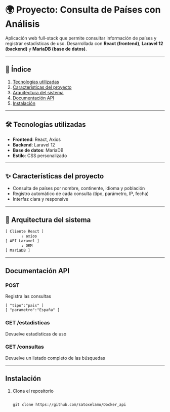 # 🌍 Proyecto: Consulta de Países con Análisis

Aplicación web full-stack que permite consultar información de países y registrar estadísticas de uso. Desarrollada con **React (frontend)**, **Laravel 12 (backend)** y **MariaDB (base de datos)**.

---

## 📑 Índice

1. [Tecnologías utilizadas](#-tecnologías-utilizadas)  
2. [Características del proyecto](#-características-del-proyecto)  
3. [Arquitectura del sistema](#-arquitectura-del-sistema)  
4. [Documentación API](#-documentación-api)  
5. [Instalación](#-instalación-y-despliegue)  

---

## 🛠 Tecnologías utilizadas

- **Frontend**: React, Axios
- **Backend**: Laravel 12
- **Base de datos**: MariaDB
- **Estilo**: CSS personalizado
---

## ✨ Características del proyecto

- Consulta de países por nombre, continente, idioma y población
- Registro automático de cada consulta (tipo, parámetro, IP, fecha)
- Interfaz clara y responsive

---

## 🧱 Arquitectura del sistema

```txt
[ Cliente React ]
       ↓ axios
[ API Laravel ]
       ↓ ORM
[ MariaDB ]

```
---
## Documentación API
### POST
Registra las consultas

```
[ "tipo":"pais" ]
[ "parametro":"España" ]
```
### GET /estadisticas
Devuelve estadisticas de uso 

### GET /consultas 
Devuelve un listado completo de las búsquedas

---
## Instalación

1. Clona el repositorio
   
   ```
   
   git clone https://github.com/satoxelamo/Docker_api
   
   ```





















